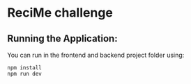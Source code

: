 # ReciMe challenge

## Running the Application:
You can run in the frontend and backend project folder using:
```shell
npm install
npm run dev
```
